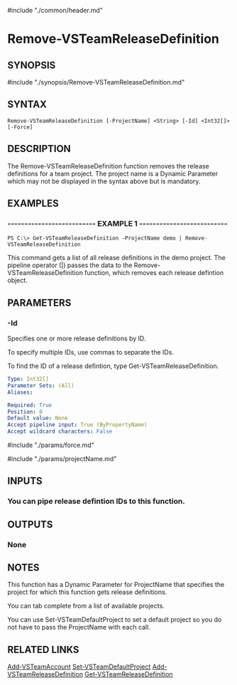 #include "./common/header.md"

# Remove-VSTeamReleaseDefinition

## SYNOPSIS
#include "./synopsis/Remove-VSTeamReleaseDefinition.md"

## SYNTAX

```
Remove-VSTeamReleaseDefinition [-ProjectName] <String> [-Id] <Int32[]> [-Force]
```

## DESCRIPTION
The Remove-VSTeamReleaseDefinition function removes the release definitions for a
team project.
The project name is a Dynamic Parameter which may not be
displayed in the syntax above but is mandatory.

## EXAMPLES

### -------------------------- EXAMPLE 1 --------------------------
```
PS C:\> Get-VSTeamReleaseDefinition -ProjectName demo | Remove-VSTeamReleaseDefinition
```

This command gets a list of all release definitions in the demo project.
The
pipeline operator (|) passes the data to the Remove-VSTeamReleaseDefinition
function, which removes each release defintion object.

## PARAMETERS

### -Id
Specifies one or more release definitions by ID.

To specify multiple IDs, use commas to separate the IDs.

To find the ID of a release defintion, type Get-VSTeamReleaseDefinition.

```yaml
Type: Int32[]
Parameter Sets: (All)
Aliases: 

Required: True
Position: 0
Default value: None
Accept pipeline input: True (ByPropertyName)
Accept wildcard characters: False
```

#include "./params/force.md"

#include "./params/projectName.md"

## INPUTS

### You can pipe release defintion IDs to this function.

## OUTPUTS

### None

## NOTES
This function has a Dynamic Parameter for ProjectName that specifies the
project for which this function gets release definitions.

You can tab complete from a list of available projects.

You can use Set-VSTeamDefaultProject to set a default project so you do not have
to pass the ProjectName with each call.

## RELATED LINKS

[Add-VSTeamAccount](Add-VSTeamAccount.md)
[Set-VSTeamDefaultProject](Set-VSTeamDefaultProject.md)
[Add-VSTeamReleaseDefinition](Add-VSTeamReleaseDefinition.md)
[Get-VSTeamReleaseDefinition](Get-VSTeamReleaseDefinition.md)